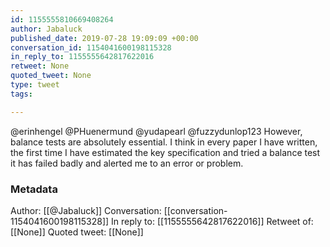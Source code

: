 ```yaml
---
id: 1155555810669408264
author: Jabaluck
published_date: 2019-07-28 19:09:09 +00:00
conversation_id: 1154041600198115328
in_reply_to: 1155555642817622016
retweet: None
quoted_tweet: None
type: tweet
tags:

---
```


@erinhengel @PHuenermund @yudapearl @fuzzydunlop123 However, balance tests are absolutely essential. I think in every paper I have written, the first time I have estimated the key specification and tried a balance test it has failed badly and alerted me to an error or problem.

### Metadata

Author: [[@Jabaluck]]
Conversation: [[conversation-1154041600198115328]]
In reply to: [[1155555642817622016]]
Retweet of: [[None]]
Quoted tweet: [[None]]
